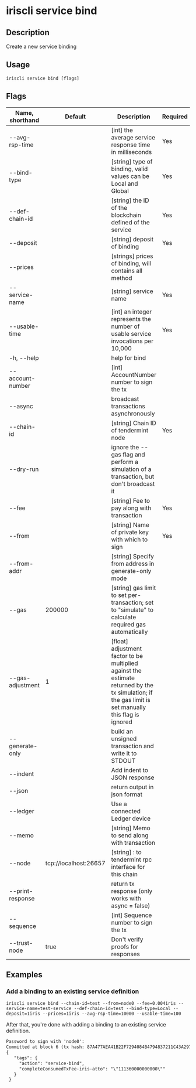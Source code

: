 # iriscli service bind 

## Description

Create a new service binding

## Usage

```
iriscli service bind [flags]
```

## Flags

| Name, shorthand       | Default                 | Description                                                                                                                                           | Required |
| --------------------- | ----------------------- | ----------------------------------------------------------------------------------------------------------------------------------------------------- | -------- |
| --avg-rsp-time        |                         | [int] the average service response time in milliseconds                                                                                               |  Yes     |
| --bind-type           |                         | [string] type of binding, valid values can be Local and Global                                                                                        |  Yes     |
| --def-chain-id        |                         | [string] the ID of the blockchain defined of the service                                                                                              |  Yes     |
| --deposit             |                         | [string] deposit of binding                                                                                                                           |  Yes     |
| --prices              |                         | [strings] prices of binding, will contains all method                                                                                                 |          |
| --service-name        |                         | [string] service name                                                                                                                                 |  Yes     |
| --usable-time         |                         | [int] an integer represents the number of usable service invocations per 10,000                                                                       |  Yes     |
| -h, --help            |                         | help for bind                                                                                                                                         |          |
| --account-number      |                         | [int] AccountNumber number to sign the tx                                                                                                             |          |
| --async               |                         | broadcast transactions asynchronously                                                                                                                 |          |
| --chain-id            |                         | [string] Chain ID of tendermint node                                                                                                                  |   Yes    |
| --dry-run             |                         | ignore the --gas flag and perform a simulation of a transaction, but don't broadcast it                                                               |          |
| --fee                 |                         | [string] Fee to pay along with transaction                                                                                                            |   Yes    |
| --from                |                         | [string] Name of private key with which to sign                                                                                                       |   Yes    |
| --from-addr           |                         | [string] Specify from address in generate-only mode                                                                                                   |          |
| --gas                 |  200000                 | [string] gas limit to set per-transaction; set to "simulate" to calculate required gas automatically                                                  |          |
| --gas-adjustment      |  1                      | [float] adjustment factor to be multiplied against the estimate returned by the tx simulation; if the gas limit is set manually this flag is ignored  |          |
| --generate-only       |                         | build an unsigned transaction and write it to STDOUT                                                                                                  |          |
| --indent              |                         | Add indent to JSON response                                                                                                                           |          |
| --json                |                         | return output in json format                                                                                                                          |          |
| --ledger              |                         | Use a connected Ledger device                                                                                                                         |          |
| --memo                |                         | [string] Memo to send along with transaction                                                                                                          |          |
| --node                |  tcp://localhost:26657  | [string] <host>:<port> to tendermint rpc interface for this chain                                                                                     |          |
| --print-response      |                         | return tx response (only works with async = false)                                                                                                    |          |
| --sequence            |                         | [int] Sequence number to sign the tx                                                                                                                  |          |
| --trust-node          |  true                   | Don't verify proofs for responses                                                                                                                     |          |

## Examples

### Add a binding to an existing service definition
```shell
iriscli service bind --chain-id=test --from=node0 --fee=0.004iris --service-name=test-service --def-chain-id=test --bind-type=Local --deposit=1iris --prices=1iris --avg-rsp-time=10000 --usable-time=100
```

After that, you're done with adding a binding to an existing service definition.

```txt
Password to sign with 'node0':
Committed at block 6 (tx hash: 87A477AEA41B22F7294084B4794837211C43A297D73EABA2F42F6436F3D975DD, response: {Code:0 Data:[] Log:Msg 0:  Info: GasWanted:200000 GasUsed:5568 Tags:[{Key:[97 99 116 105 111 110] Value:[115 101 114 118 105 99 101 45 98 105 110 100] XXX_NoUnkeyedLiteral:{} XXX_unrecognized:[] XXX_sizecache:0} {Key:[99 111 109 112 108 101 116 101 67 111 110 115 117 109 101 100 84 120 70 101 101 45 105 114 105 115 45 97 116 116 111] Value:[34 49 49 49 51 54 48 48 48 48 48 48 48 48 48 48 34] XXX_NoUnkeyedLiteral:{} XXX_unrecognized:[] XXX_sizecache:0}] Codespace: XXX_NoUnkeyedLiteral:{} XXX_unrecognized:[] XXX_sizecache:0})
{
   "tags": {
     "action": "service-bind",
     "completeConsumedTxFee-iris-atto": "\"111360000000000\""
   }
 }
```

